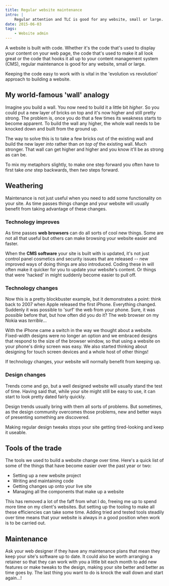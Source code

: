 ```yaml
---
title: Regular website maintenance
intro: |
    Regular attention and TLC is good for any website, small or large. How? Read on!
date: 2015-06-03
tags:
    - Website admin
---
```


A website is built with code. Whether it's the code that's used to display your content on your web page, the code that's used to make it all look great or the code that hooks it all up to your content management system (CMS), regular maintenance is good for any website, small or large.

Keeping the code easy to work with is vital in the 'evolution vs revolution' approach to building a website.


## My world-famous 'wall' analogy

Imagine you build a wall. You now need to build it a little bit _higher_. So you could put a new layer of bricks on top and it's now higher and still pretty strong. The problem is, once you do that a few times its weakness starts to become apparent. To build the wall any higher, the whole wall needs to be knocked down and built from the ground up.

The way to solve this is to take a few bricks out of the existing wall and build the new layer _into_ rather than _on top of_ the existing wall. Much stronger. That wall can get higher and higher and you know it'll be as strong as can be.

To mix my metaphors slightly, to make one step forward you often have to first take _one_ step backwards, then _two_ steps forward.


## Weathering

Maintenance is not just useful when you need to add some functionality on your site. As time passes things change and your website will usually benefit from taking advantage of these changes.

### Technology improves

As time passes **web browsers** can do all sorts of cool new things. Some are not all that useful but others can make browsing your website easier and faster.

When the **CMS software** your site is built with is updated, it's not just control panel cosmetics and security issues that are released -- new improved ways of doing things are also introduced. Coding these in will often make it quicker for you to update your website's content. Or things that were 'hacked'  in might suddenly become easier to pull off.

### Technology changes

Now this is a pretty blockbuster example, but it demonstrates a point: think back to 2007 when Apple released the first iPhone. Everything changed. Suddenly it was possible to 'surf' the web from your phone. Sure, it was _possible_ before that, but how often did you do it? The web browser on my Nokia was _terrible_…

With the iPhone came a switch in the way we thought about a website. Fixed-width designs were no longer an option and we embraced designs that respond to the size of the browser window, so that using a website on your phone's dinky screen was easy. We also started thinking about designing for touch screen devices and a whole host of other things!

If technology changes, your website will normally benefit from keeping up.

### Design changes

Trends come and go, but a well designed website will usually stand the test of time. Having said that, while your site might still be easy to use, it can start to look pretty dated fairly quickly.

Design trends usually bring with them all sorts of problems. But sometimes, as the design community overcomes those problems, new and better ways of presenting something are discovered.

Making regular design tweaks stops your site getting tired-looking and keep it useable.


## Tools of the trade

The tools we used to build a website change over time. Here's a quick list of some of the things that have become easier over the past year or two:

+ Setting up a new website project
+ Writing and maintaining code
+ Getting changes up onto your live site
+ Managing all the components that make up a website

This has removed a lot of the faff from what I do, freeing me up to spend more time on my client's websites. But setting up the tooling to make all these efficiencies can take some time. Adding tried and tested tools steadily over time means that your website is always in a good position when work is to be carried out.


## Maintenance

Ask your web designer if they have any maintenance plans that mean they keep your site's software up to date. It could also be worth arranging a retainer so that they can work with you a little bit each month to add new features or make tweaks to the design, making your site better and better as time goes by. The last thing you want to do is knock the wall down and start again…!
